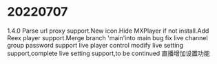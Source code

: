 # 20220707
1.4.0
Parse url proxy support.New icon.Hide MXPlayer if not install.Add Reex player support.Merge branch 'main'into main
bug fix
live channel group password support
live player control modify
live setting support,complete
live setting support,to be continued
直播增加设置功能
